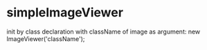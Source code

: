 # simpleImageViewer

init by class declaration with className of image as argument:
new ImageViewer('className');
